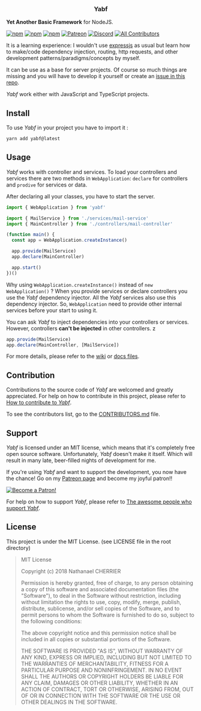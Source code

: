 <h3 align="center">Yabf</h3>
<p align="center">

**Yet Another Basic Framework** for NodeJS.

<p>
<p align="center">

[![npm](https://img.shields.io/npm/v/yabf.svg?style=flat-square)](https://www.npmjs.com/package/yabf)
[![npm](https://img.shields.io/npm/dt/yabf.svg?style=flat-square)](https://www.npmjs.com/package/yabf)
[![npm](https://img.shields.io/npm/l/yabf.svg?style=flat-square)](https://github.com/Mindsers/yabf/blob/master/LICENSE)
[![Patreon](https://img.shields.io/badge/support-patreon-F96854.svg?logo=patreon&style=flat-square)](https://www.patreon.com/bePatron?u=9715649)
[![Discord](https://img.shields.io/badge/chat-discord-7289DA.svg?logo=discord&logoColor=7289DA&style=flat-square)](https://discord.gg/AtKK45B)
[![All Contributors](https://img.shields.io/badge/all_contributors-2-orange.svg?style=flat-square)](#contributors)

</p>

It is a learning experience: I wouldn't use [expressjs](https://expressjs.com) as usual but learn how to make/code dependency injection, routing, http requests, and other development patterns/paradigms/concepts by myself.

It can be use as a base for server projects. Of course so much things are missing and you will have to develop it yourself or create an [issue in this repo](https://github.com/Mindsers/yabf/issues).

*Yabf* work either with JavaScript and TypeScript projects.

## Install

To use *Yabf* in your project you have to import it :

```sh
yarn add yabf@latest
```

## Usage

*Yabf* works with controller and services. To load your controllers and services there are two methods in `WebApplication`: `declare` for controllers and `prodive` for services or data.

After declaring all your classes, you have to start the server.

```ts
import { WebApplication } from 'yabf'

import { MailService } from './services/mail-service'
import { MainController } from './controllers/mail-controller'

(function main() {
  const app = WebApplication.createInstance()

  app.provide(MailService)
  app.declare(MainController)

  app.start()
})()
```

Why using `WebApplication.createInstance()` instead of `new WebApplication()` ? When you provide services or declare controllers you use the *Yabf* dependency injector. All the *Yabf* services also use this dependency injector. So, `WebApplication` need to provide other internal services before your start to using it.

You can ask *Yabf* to inject dependencies into your controllers or services. However, controllers **can't be injected** in other controllers.
z
```ts
app.provide(MailService)
app.declare(MainController, [MailService])
```

For more details, please refer to the [wiki](https://github.com/Mindsers/yabf/wiki) or [docs files](https://github.com/Mindsers/yabf/tree/develop/docs).

## Contribution

Contributions to the source code of *Yabf* are welcomed and greatly appreciated. For help on how to contribute in this project, please refer to [How to contribute to *Yabf*](https://github.com/Mindsers/yabf/blob/develop/CONTRIBUTING.md).

To see the contributors list, go to the [CONTRIBUTORS.md](https://github.com/mindsers/yabf/blob/develop/CONTRIBUTORS.md) file.

## Support

*Yabf* is licensed under an MIT license, which means that it's completely free open source software. Unfortunately, *Yabf* doesn't make it itself. Which will result in many late, beer-filled nights of development for me.

If you're using *Yabf* and want to support the development, you now have the chance! Go on my [Patreon page](https://www.patreon.com/mindsers) and become my joyful patron!!

[![Become a Patron!](https://c5.patreon.com/external/logo/become_a_patron_button.png)](https://www.patreon.com/bePatron?u=9715649)

For help on how to support *Yabf*, please refer to [The awesome people who support *Yabf*](https://github.com/Mindsers/yabf/blob/develop/SPONSORS.md).

<!-- ### Premium sponsors -->

## License

This project is under the MIT License. (see LICENSE file in the root directory)

> MIT License
>
> Copyright (c) 2018 Nathanael CHERRIER
>
> Permission is hereby granted, free of charge, to any person obtaining a copy
> of this software and associated documentation files (the "Software"), to deal
> in the Software without restriction, including without limitation the rights
> to use, copy, modify, merge, publish, distribute, sublicense, and/or sell
> copies of the Software, and to permit persons to whom the Software is
> furnished to do so, subject to the following conditions:
>
> The above copyright notice and this permission notice shall be included in all
> copies or substantial portions of the Software.
>
> THE SOFTWARE IS PROVIDED "AS IS", WITHOUT WARRANTY OF ANY KIND, EXPRESS OR
> IMPLIED, INCLUDING BUT NOT LIMITED TO THE WARRANTIES OF MERCHANTABILITY,
> FITNESS FOR A PARTICULAR PURPOSE AND NONINFRINGEMENT. IN NO EVENT SHALL THE
> AUTHORS OR COPYRIGHT HOLDERS BE LIABLE FOR ANY CLAIM, DAMAGES OR OTHER
> LIABILITY, WHETHER IN AN ACTION OF CONTRACT, TORT OR OTHERWISE, ARISING FROM,
> OUT OF OR IN CONNECTION WITH THE SOFTWARE OR THE USE OR OTHER DEALINGS IN THE
> SOFTWARE.
